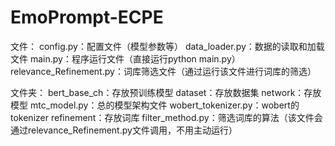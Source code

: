 # EmoPrompt-ECPE
文件：
config.py：配置文件（模型参数等）
data_loader.py：数据的读取和加载文件
main.py：程序运行文件（直接运行python main.py）
relevance_Refinement.py：词库筛选文件（通过运行该文件进行词库的筛选）

文件夹：
bert_base_ch：存放预训练模型
dataset：存放数据集
network：存放模型
	mtc_model.py：总的模型架构文件
	wobert_tokenizer.py：wobert的tokenizer
refinement：存放词库
	filter_method.py：筛选词库的算法（该文件会通过relevance_Refinement.py文件调用，不用主动运行）
